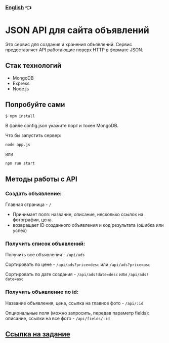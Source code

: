 ### [English](./README.md)  👈

# JSON API для сайта объявлений

Это сервис для создания и хранения объявлений. Сервис предоставляет API работающие поверх HTTP в формате JSON.

## Стак технологий
* MongoDB
* Express
* Node.js

## Попробуйте сами
```
$ npm install 
```

В файле config.json укажите порт и токен MongoDB.

Что бы запустить сервер:

```
node app.js 
```
или
```
npm run start
```

## Методы работы с API

### Создать объявление:

Главная страница - `/`

* Принимает поля: название, описание, несколько ссылок на фотографии, цена.
* возвращает ID созданного объявления и код результата (ошибка или успех)

### Получить список объявлений: 

Получить все объявления - `/api/ads`

Cортировать по цене - `/api/ads?price=desc` или `/api/ads?price=asc`

Cортировать по дате создания - `/api/ads?date=desc` или `/api/ads?date=asc`

### Получить объявление по id:

Название объявления, цена, ссылка на главное фото - `/api/:id`

Опциональные поля (можно запросить, передав параметр fields): описание, ссылки на все фото - `/api/fields/:id`

## [Ссылка на задание](https://github.com/avito-tech/verticals/blob/master/trainee/backend.md#%D1%82%D1%80%D0%B5%D0%B1%D0%BE%D0%B2%D0%B0%D0%BD%D0%B8%D1%8F)